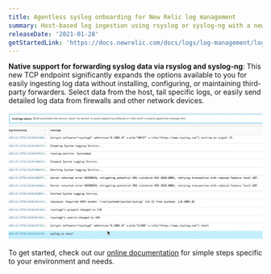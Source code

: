 ```yaml
---
title: Agentless syslog onboarding for New Relic log management
summary: Host-based log ingestion using rsyslog or syslog-ng with a new TCP endpoint
releaseDate: '2021-01-28'
getStartedLink: 'https://docs.newrelic.com/docs/logs/log-management/log-api/use-tcp-endpoint-forward-logs-new-relic'
---
```


**Native support for forwarding syslog data via rsyslog and syslog-ng**: This new TCP endpoint significantly expands the options available to you for easily ingesting log data without installing, configuring, or maintaining third-party forwarders. Select data from the host, tail specific logs, or easily send detailed log data from firewalls and other network devices.

![Screen capture showing native support for forwarding syslog data via rsyslog and syslog-ng.](./images/agentless-syslog.webp "agentless-syslog.webp")

To get started, check out our [online documentation](https://docs.newrelic.com/docs/logs/log-management/log-api/use-tcp-endpoint-forward-logs-new-relic) for simple steps specific to your environment and needs.
